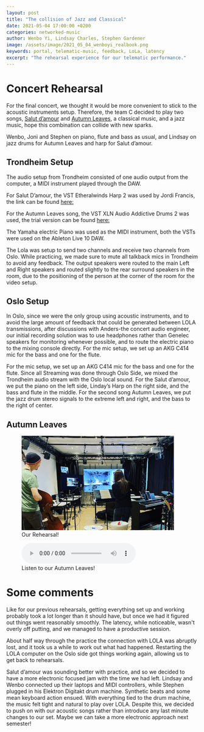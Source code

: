 ```yaml
---
layout: post
title: "The collision of Jazz and Classical"
date: 2021-05-04 17:00:00 +0200
categories: networked-music
author: Wenbo Yi, Lindsay Charles, Stephen Gardener
image: /assets/image/2021_05_04_wenboyi_realbook.png
keywords: portal, telematic-music, feedback, LoLa, latency
excerpt: "The rehearsal experience for our telematic performance."
---
```


# Concert Rehearsal

For the final concert, we thought it would be more convenient to stick to the acoustic instruments setup. Therefore, the team C decided to play two songs, [Salut d’amour](https://mct-master.github.io/portal/2021/02/28/joni-teamcjam.html) and [Autumn Leaves](https://www.youtube.com/watch?v=ZEMCeymW1Ow), a classical music, and a jazz music, hope this combination can collide with new sparks.

Wenbo, Joni and Stephen on piano, flute and bass as usual, and Lindsay on jazz drums for Autumn Leaves and harp for Salut d’amour.

## Trondheim Setup

The audio setup from Trondheim consisted of one audio output from the computer, a MIDI instrument played through the DAW.

For Salut D’amour, the VST Etheralwinds Harp 2 was used by Jordi Francis, the link can be found [here:](https://vis.versilstudios.com/etherealwinds-harp.html)

For the Autumn Leaves song, the VST XLN Audio Addictive Drums 2 was used, the trial version can be found [here:](https://www.xlnaudio.com/demos)

The Yamaha electric Piano was used as the MIDI instrument, both the VSTs were used on the Ableton Live 10 DAW.

The Lola was setup to send two channels and receive two channels from Oslo. While practicing, we made sure to mute all talkback mics in Trondheim to avoid any feedback. The output speakers were routed to the main Left and Right speakers and routed slightly to the rear surround speakers in the room, due to the positioning of the person at the corner of the room for the video setup.


## Oslo Setup

In Oslo, since we were the only group using acoustic instruments, and to avoid the large amount of feedback that could be generated between LOLA transmissions, after discussions with Anders-the concert audio engineer, our initial recording solution was to use headphones rather than Genelec speakers for monitoring whenever possible, and to route the electric piano to the mixing console directly. For the mic setup, we set up an AKG C414 mic for the bass and one for the flute.

For the mic setup, we set up an AKG C414 mic for the bass and one for the flute. Since all Streaming was done through Oslo Side, we mixed the Trondheim audio stream with the Oslo local sound. For the Salut d’amour, we put the piano on the left side, Linday’s Harp on the right side, and the bass and flute in the middle. For the second song Autumn Leaves, we put the jazz drum stereo signals to the extreme left and right, and the bass to the right of center.

## Autumn Leaves
<figure style="float: auto">
   <img src="/assets/image/2021_05_04_wenboyi_rehea.jpg" alt="" title="Our Rehearsal!" width="400"/> <figcaption>Our Rehearsal!</figcaption>
</figure>


<figure style="float: none">
  <audio controls>
    <source src="https://www.uio.no/english/studies/programmes/mct-master/blog/assets/audio/2021_05_04_wenboyi_al.mp3" type="audio/mpeg">
    Listen to our Autumn Leaves!
  </audio>
  <figcaption>Listen to our Autumn Leaves!</figcaption>
</figure>

# Some comments

Like for our previous rehearsals, getting everything set up and working probably took a lot longer than it should have, but once we had it figured out things went reasonably smoothly. The latency, while noticeable, wasn't overly off putting, and we managed to have a productive session.

About half way through the practice the connection with LOLA was abruptly lost, and it took us a while to work out what had happened. Restarting the LOLA computer on the Oslo side got things working again, allowing us to get back to rehearsals.

Salut d’amour was sounding better with practice, and so we decided to have a more electronic focused jam with the time we had left. Lindsay and Wenbo connected up their laptops and MIDI controllers, while Stephen plugged in his Elektron Digitakt drum machine. Synthetic beats and some mean keyboard action ensued. With everything tied to the drum machine, the music felt tight and natural to play over LOLA. Despite this, we decided to push on with our acoustic songs rather than introduce any last minute changes to our set. Maybe we can take a more electronic approach next semester!
